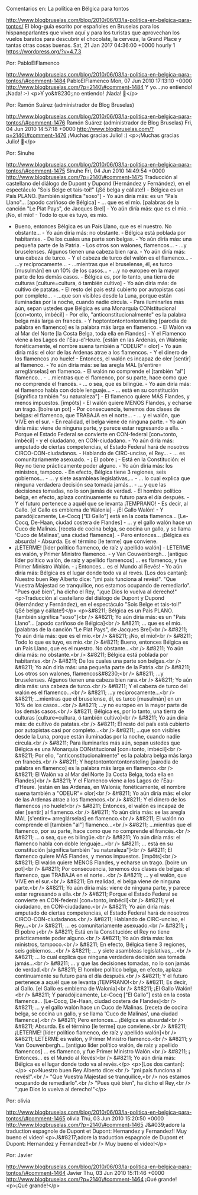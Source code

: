 Comentarios en: La política en Bélgica para tontos

http://www.blogbruselas.com/blog/2010/06/03/la-politica-en-belgica-para-tontos/
El blog-guía escrito por españoles en Bruselas para los hispanoparlantes
que viven aquí y para los turistas que aprovechan los vuelos baratos
para descubrir el chocolate, la cerveza, la Grand Place y tantas otras
cosas buenas. Sat, 21 Jan 2017 04:36:00 +0000 hourly 1
https://wordpress.org/?v=4.7.3

Por: PabloElFlamenco

http://www.blogbruselas.com/blog/2010/06/03/la-politica-en-belgica-para-tontos/\#comment-1484
PabloElFlamenco Mon, 07 Jun 2010 17:13:10 +0000
http://www.blogbruselas.com/?p=2140\#comment-1484 Y yo\...¡no entiendo!
¡Nada! :-) \<p\>Y yo&\#8230;¡no entiendo! ¡Nada! 🙂\</p\>

Por: Ramón Suárez (administrador de Blog Bruselas)

http://www.blogbruselas.com/blog/2010/06/03/la-politica-en-belgica-para-tontos/\#comment-1476
Ramón Suárez (administrador de Blog Bruselas) Fri, 04 Jun 2010 14:57:18
+0000 http://www.blogbruselas.com/?p=2140\#comment-1476 ¡Muchas gracias
Julio! :) \<p\>¡Muchas gracias Julio! 🙂\</p\>

Por: Sinuhe

http://www.blogbruselas.com/blog/2010/06/03/la-politica-en-belgica-para-tontos/\#comment-1475
Sinuhe Fri, 04 Jun 2010 14:49:54 +0000
http://www.blogbruselas.com/?p=2140\#comment-1475 Traducción al
castellano del diálogo de Dupont y Dupond (Hernández y Fernández), en el
espectáculo "Sois Belge et tais-toi!" (¡Sé belga y cállate!) - Bélgica
es un País PLANO. \[también significa "soso"\] - Yo aún diría más: es un
"País Llano"... \[apodo cariñoso de Bélgica\] - ... que es el mío.
\[palabras de la canción "Le Plat Pays", de Jacques Brel\] - Yo aún
diría más: que es el mío. - ¡No, el mío! - Todo lo que es tuyo, es mío.
- Bueno, entonces Bélgica es un País Llano, que es el nuestro. No
obstante... - Yo aún diría más: no obstante. - Bélgica está poblada por
habitantes. - De los cuales una parte son belgas. - Yo aún diría más:
una pequeña parte de la Patria. - Los otros son walones, flamencos\... -
...y bruselenses. Algunos tienen una cabeza bien rara. - Yo aún diría
más: una cabeza de turco. - Y el cabeza de turco del walón es el
flamenco... - ...y recíprocamente... - ...mientras que el bruselense,
él, es turco \[musulmán\] en un 10% de los casos... - ...y no europeo en
la mayor parte de los demás casos. - Bélgica es, por lo tanto, una
tierra de culturas \[culture=cultura, ó también cultivo\] - Yo aún diría
más: de cultivo de patatas. - El resto del país está cubierto por
autopistas casi por completo... - ...que son visibles desde la Luna,
porque están iluminadas por la noche, cuando nadie circula. - Para
iluminarles más aún, sepan ustedes que Bélgica es una Monarquía
CONstitucional \[con=tonto, imbécil\] - Por ello,
"anticonstitucionalmente" es la palabra belga más larga en francés. - Y
hoptontontontontonsteling \[parodia de palabra en flamenco\] es la
palabra más larga en flamenco. - El Walón va al Mar del Norte \[la Costa
Belga, toda ella en Flandes\] - Y el Flamenco viene a los Lagos de
l'Eau-d'Heure. \[están en las Ardenas, en Walonia; fonéticamente, el
nombre suena también a "ODEUR"= olor\] - Yo aún diría más: el olor de
las Ardenas atrae a los flamencos. - Y el dinero de los flamencos ¡no
huele! - Entonces, el walón es incapaz de oler \[sentir\] al flamenco. -
Yo aún diría más: se las aregla MAL \[s'entire= arreglárselas\] en
flamenco. - El walón no comprende el \[también "al"\] flamenco... -
...mientras que el flamenco, por su parte, hace como que no comprende el
francés. - ... o sea, que es bilingüe. - Yo aún diría más: el flamenco
habla con doble lenguaje... - ... está en su constitución \[significa
también "su naturaleza"\] - El flamenco quiere MÁS Flandes, y menos
impuestos. \[impôts\] - El walón quiere MENOS Flandes, y echarse un
trago. \[boire un pot\] - Por consecuencia, tenemos dos clases de
belgas: el flamenco, que TRABAJA en el norte... - ... y el walón, que
VIVE en el sur. - En realidad, el belga viene de ninguna parte. - Yo aún
diría más: viene de ninguna parte, y parece estar regresando a ella. -
Porque el Estado Federal se convierte en CON-federal \[con=tonto,
imbécil\] - y el ciudadano, en CON-ciudadano. - Yo aún diría más:
amputado de ciertas competencias, el Estado Federal hará de nosotros
CIRCO-CON-ciudadanos. - Hablando de CIRC-unciso, el Rey... - ... es
comunitariamente asexuado. - ¡ El pobre ¡ - Está en la Constitución: el
Rey no tiene prácticamente poder alguno. - Yo aún diría más: los
ministros, tampoco. - En efecto, Bélgica tiene 3 regiones, seis
gobiernos... - ... y siete asambleas legislativas,... - ... lo cual
explica que ninguna verdadera decisión sea tomada jamás... - ... y que
las decisiones tomadas, no lo son jamás de verdad. - El hombre político
belga, en efecto, aplaza continuamente su futuro para el día después. -
Y el futuro pertenece a aquél que se levanta ¡TEMPRANO! - Es decir, al
Gallo. \[el Gallo es emblema de Walonia\] - ¡El Gallo Walón! - Y
paradójicamente, Le-Cocq \["El Gallo"\] está en la costa flamenca...
\[Le-Cocq, De-Haan, ciudad costera de Flandes\] - ... y el gallo walón
hace un Cuco de Malinas. \[receta de cocina belga, se cocina un gallo, y
se llama 'Cuco de Malinas', una ciudad flamenca\]. - Pero entonces...
¡Bélgica es absurda! - Absurda. Es el término \[le terme\] que conviene.
- ¡LETERME! \[líder político flamenco, de raíz y apellido walón\] -
LETERME es walón, y Primer Ministro flamenco. - y Van Couwenbergh...
\[antiguo líder político walón, de raíz y apellido flamencos\] ... es
flamenco, y fue Primer Ministro Walón. - ¡ Entonces... es el Mundo al
Revés! - Yo aún diría más: Bélgica es el lugar donde todo va al revés.
\[Los dos cantan\]: Nuestro buen Rey Alberto dice: "¡mi país funciona al
revés!". "Que Vuestra Majestad se tranquilice, nos estamos ocupando de
remediarlo". "Pues qué bien", ha dicho el Rey, "¡que Dios lo vuelva al
derecho!" \<p\>Traducción al castellano del diálogo de Dupont y Dupond
(Hernández y Fernández), en el espectáculo "Sois Belge et tais-toi!"
(¡Sé belga y cállate!)\</p\> \<p\>&\#8211; Bélgica es un País PLANO.
\[también significa "soso"\]\<br /\> &\#8211; Yo aún diría más: es un
"País Llano"... \[apodo cariñoso de Bélgica\]\<br /\> &\#8211; ... que
es el mío. \[palabras de la canción "Le Plat Pays", de Jacques
Brel\]\<br /\> &\#8211; Yo aún diría más: que es el mío.\<br /\>
&\#8211; ¡No, el mío!\<br /\> &\#8211; Todo lo que es tuyo, es mío.\<br
/\> &\#8211; Bueno, entonces Bélgica es un País Llano, que es el
nuestro. No obstante...\<br /\> &\#8211; Yo aún diría más: no
obstante.\<br /\> &\#8211; Bélgica está poblada por habitantes.\<br /\>
&\#8211; De los cuales una parte son belgas.\<br /\> &\#8211; Yo aún
diría más: una pequeña parte de la Patria.\<br /\> &\#8211; Los otros
son walones, flamencos&\#8230;\<br /\> &\#8211; ...y bruselenses.
Algunos tienen una cabeza bien rara.\<br /\> &\#8211; Yo aún diría más:
una cabeza de turco.\<br /\> &\#8211; Y el cabeza de turco del walón es
el flamenco...\<br /\> &\#8211; ...y recíprocamente...\<br /\> &\#8211;
...mientras que el bruselense, él, es turco \[musulmán\] en un 10% de
los casos...\<br /\> &\#8211; ...y no europeo en la mayor parte de los
demás casos.\<br /\> &\#8211; Bélgica es, por lo tanto, una tierra de
culturas \[culture=cultura, ó también cultivo\]\<br /\> &\#8211; Yo aún
diría más: de cultivo de patatas.\<br /\> &\#8211; El resto del país
está cubierto por autopistas casi por completo...\<br /\> &\#8211;
...que son visibles desde la Luna, porque están iluminadas por la noche,
cuando nadie circula.\<br /\> &\#8211; Para iluminarles más aún, sepan
ustedes que Bélgica es una Monarquía CONstitucional \[con=tonto,
imbécil\]\<br /\> &\#8211; Por ello, "anticonstitucionalmente" es la
palabra belga más larga en francés.\<br /\> &\#8211; Y
hoptontontontontonsteling \[parodia de palabra en flamenco\] es la
palabra más larga en flamenco.\<br /\> &\#8211; El Walón va al Mar del
Norte \[la Costa Belga, toda ella en Flandes\]\<br /\> &\#8211; Y el
Flamenco viene a los Lagos de l'Eau-d'Heure. \[están en las Ardenas, en
Walonia; fonéticamente, el nombre suena también a "ODEUR"= olor\]\<br
/\> &\#8211; Yo aún diría más: el olor de las Ardenas atrae a los
flamencos.\<br /\> &\#8211; Y el dinero de los flamencos ¡no huele!\<br
/\> &\#8211; Entonces, el walón es incapaz de oler \[sentir\] al
flamenco.\<br /\> &\#8211; Yo aún diría más: se las aregla MAL
\[s'entire= arreglárselas\] en flamenco.\<br /\> &\#8211; El walón no
comprende el \[también "al"\] flamenco...\<br /\> &\#8211; ...mientras
que el flamenco, por su parte, hace como que no comprende el
francés.\<br /\> &\#8211; ... o sea, que es bilingüe.\<br /\> &\#8211;
Yo aún diría más: el flamenco habla con doble lenguaje...\<br /\>
&\#8211; ... está en su constitución \[significa también "su
naturaleza"\]\<br /\> &\#8211; El flamenco quiere MÁS Flandes, y menos
impuestos. \[impôts\]\<br /\> &\#8211; El walón quiere MENOS Flandes, y
echarse un trago. \[boire un pot\]\<br /\> &\#8211; Por consecuencia,
tenemos dos clases de belgas: el flamenco, que TRABAJA en el
norte...\<br /\> &\#8211; ... y el walón, que VIVE en el sur.\<br /\>
&\#8211; En realidad, el belga viene de ninguna parte.\<br /\> &\#8211;
Yo aún diría más: viene de ninguna parte, y parece estar regresando a
ella.\<br /\> &\#8211; Porque el Estado Federal se convierte en
CON-federal \[con=tonto, imbécil\]\<br /\> &\#8211; y el ciudadano, en
CON-ciudadano.\<br /\> &\#8211; Yo aún diría más: amputado de ciertas
competencias, el Estado Federal hará de nosotros
CIRCO-CON-ciudadanos.\<br /\> &\#8211; Hablando de CIRC-unciso, el
Rey...\<br /\> &\#8211; ... es comunitariamente asexuado.\<br /\>
&\#8211; ¡ El pobre ¡\<br /\> &\#8211; Está en la Constitución: el Rey
no tiene prácticamente poder alguno.\<br /\> &\#8211; Yo aún diría más:
los ministros, tampoco.\<br /\> &\#8211; En efecto, Bélgica tiene 3
regiones, seis gobiernos...\<br /\> &\#8211; ... y siete asambleas
legislativas,...\<br /\> &\#8211; ... lo cual explica que ninguna
verdadera decisión sea tomada jamás...\<br /\> &\#8211; ... y que las
decisiones tomadas, no lo son jamás de verdad.\<br /\> &\#8211; El
hombre político belga, en efecto, aplaza continuamente su futuro para el
día después.\<br /\> &\#8211; Y el futuro pertenece a aquél que se
levanta ¡TEMPRANO!\<br /\> &\#8211; Es decir, al Gallo. \[el Gallo es
emblema de Walonia\]\<br /\> &\#8211; ¡El Gallo Walón!\<br /\> &\#8211;
Y paradójicamente, Le-Cocq \["El Gallo"\] está en la costa flamenca...
\[Le-Cocq, De-Haan, ciudad costera de Flandes\]\<br /\> &\#8211; ... y
el gallo walón hace un Cuco de Malinas. \[receta de cocina belga, se
cocina un gallo, y se llama 'Cuco de Malinas', una ciudad
flamenca\].\<br /\> &\#8211; Pero entonces... ¡Bélgica es absurda!\<br
/\> &\#8211; Absurda. Es el término \[le terme\] que conviene.\<br /\>
&\#8211; ¡LETERME! \[líder político flamenco, de raíz y apellido
walón\]\<br /\> &\#8211; LETERME es walón, y Primer Ministro
flamenco.\<br /\> &\#8211; y Van Couwenbergh... \[antiguo líder político
walón, de raíz y apellido flamencos\] ... es flamenco, y fue Primer
Ministro Walón.\<br /\> &\#8211; ¡ Entonces... es el Mundo al Revés!\<br
/\> &\#8211; Yo aún diría más: Bélgica es el lugar donde todo va al
revés.\</p\> \<p\>\[Los dos cantan\]:\</p\> \<p\>Nuestro buen Rey
Alberto dice:\<br /\> "¡mi país funciona al revés!".\<br /\> "Que
Vuestra Majestad se tranquilice,\<br /\> nos estamos ocupando de
remediarlo".\<br /\> "Pues qué bien", ha dicho el Rey,\<br /\> "¡que
Dios lo vuelva al derecho!"\</p\>

Por: olivia

http://www.blogbruselas.com/blog/2010/06/03/la-politica-en-belgica-para-tontos/\#comment-1465
olivia Thu, 03 Jun 2010 15:20:50 +0000
http://www.blogbruselas.com/?p=2140\#comment-1465 J&\#039;adore la
traduction espagnole de Dupont et Dupont: Hernandez y Fernandez!! Muy
bueno el vídeo! \<p\>J&\#8217;adore la traduction espagnole de Dupont et
Dupont: Hernandez y Fernandez!!\<br /\> Muy bueno el vídeo!\</p\>

Por: Javier

http://www.blogbruselas.com/blog/2010/06/03/la-politica-en-belgica-para-tontos/\#comment-1464
Javier Thu, 03 Jun 2010 15:11:46 +0000
http://www.blogbruselas.com/?p=2140\#comment-1464 ¡Qué grande! \<p\>¡Qué
grande!\</p\>

